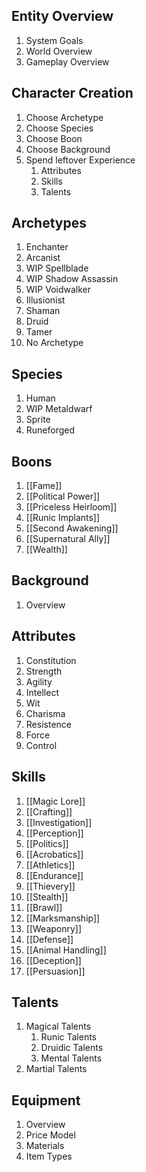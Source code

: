 
## Entity Overview
1. System Goals
2. World Overview
3. Gameplay Overview
## Character Creation
1. Choose Archetype
2. Choose Species
3. Choose Boon
4. Choose Background
5. Spend leftover Experience
	1. Attributes
	2. Skills
	3. Talents
## Archetypes
1. Enchanter
2. Arcanist
3. WIP Spellblade
4. WIP Shadow Assassin
5. WIP Voidwalker
6. Illusionist
7. Shaman
8. Druid
9. Tamer
10. No Archetype
## Species
1. Human
2. WIP Metaldwarf
3. Sprite
4. Runeforged
## Boons
1. [[Fame]]
2. [[Political Power]]
3. [[Priceless Heirloom]]
4. [[Runic Implants]]
5. [[Second Awakening]]
6. [[Supernatural Ally]]
7. [[Wealth]]
## Background
1. Overview
## Attributes
1. Constitution
2. Strength
3. Agility
4. Intellect
6. Wit
7. Charisma
8. Resistence
9. Force
10. Control
## Skills
1. [[Magic Lore]]
2. [[Crafting]]
3. [[Investigation]]
4. [[Perception]]
5. [[Politics]]
6. [[Acrobatics]]
7. [[Athletics]]
9. [[Endurance]]
10. [[Thievery]]
11. [[Stealth]]
12. [[Brawl]]
13. [[Marksmanship]]
14. [[Weaponry]]
15. [[Defense]]
16. [[Animal Handling]]
17. [[Deception]]
18. [[Persuasion]]
## Talents
1. Magical Talents
	1. Runic Talents
	2. Druidic Talents
	3. Mental Talents
2. Martial Talents
## Equipment
1. Overview
2. Price Model
3. Materials
4. Item Types